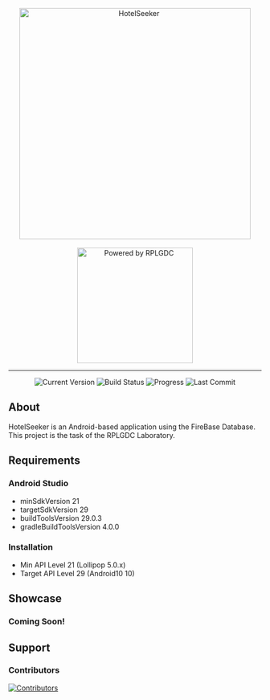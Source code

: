 <p align="center">
  <a href="#/">
    <img width="460" src="https://raw.githubusercontent.com/ArdityoCahyo/HotelSeeker/master/app/src/main/res/drawable/logo_dark.png" title="HotelSeeker" alt="HotelSeeker">
  </a>
  <br>
  <br>
  <img width=230" src="https://raw.githubusercontent.com/ArdityoCahyo/HotelSeeker/master/app/src/main/res/drawable/poweredby_dark.png" title="Powered by RPLGDC" alt="Powered by RPLGDC"/>
</p>
<hr/>
<p align="center">
  <img src="https://badgen.net/badge/version/v1.2-alpha/blue" title="Current Version" alt="Current Version">
  <img src="https://badgen.net/badge/build/alpha/grey" title="Build Status" alt="Build Status">
  <img src="https://badgen.net/badge/progress/47%25/yellow" title="Progress" alt="Progress">                                                                                 
  <img src="https://badgen.net/github/last-commit/ArdityoCahyo/HotelSeeker" title="Last Commit" alt="Last Commit">                                                                 
</p>

## About

HotelSeeker is an Android-based application using the FireBase Database. This project is the task of the RPLGDC Laboratory.

## Requirements

### Android Studio
* minSdkVersion 21
* targetSdkVersion 29
* buildToolsVersion 29.0.3
* gradleBuildToolsVersion 4.0.0

### Installation
* Min API Level 21      (Lollipop   5.0.x)
* Target API Level 29   (Android10  10)

## Showcase

### Coming Soon!

## Support

### Contributors

<a href="https://github.com/ArdityoCahyo/HotelSeeker/graphs/contributors">
  <img src="https://contributors-img.web.app/image?repo=ArdityoCahyo/HotelSeeker" title="Contributors" alt="Contributors"/>
</a>